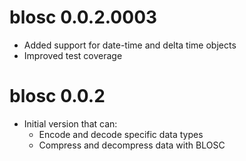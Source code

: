 # blosc 0.0.2.0003

* Added support for date-time and delta time objects
* Improved test coverage

# blosc 0.0.2

* Initial version that can:
  * Encode and decode specific data types
  * Compress and decompress data with BLOSC
